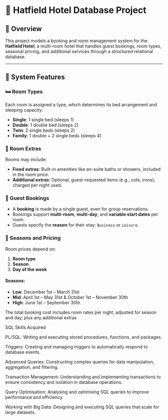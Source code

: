 # 🏨 Hatfield Hotel Database Project

## 📘 Overview

This project models a booking and room management system for the **Hatfield Hotel**, a multi-room hotel that handles guest bookings, room types, seasonal pricing, and additional services through a structured relational database.

---

## 🧩 System Features

### 🛏️ Room Types
Each room is assigned a type, which determines its bed arrangement and sleeping capacity:

- **Single**: 1 single bed (sleeps 1)
- **Double**: 1 double bed (sleeps 2)
- **Twin**: 2 single beds (sleeps 2)
- **Family**: 1 double + 2 single beds (sleeps 4)

### 🚪 Room Extras
Rooms may include:
- **Fixed extras**: Built-in amenities like en-suite baths or showers, included in the room price.
- **Additional extras**: Optional, guest-requested items (e.g., cots, irons), charged per night used.

### 👤 Guest Bookings
- A **booking** is made by a single guest, even for group reservations.
- Bookings support **multi-room**, **multi-day**, and **variable start dates** per room.
- Guests specify the **reason** for their stay: `Business` or `Leisure`.

### 📅 Seasons and Pricing
Room prices depend on:
1. **Room type**
2. **Season**
3. **Day of the week**

#### Seasons:
- **Low**: December 1st – March 31st
- **Mid**: April 1st – May 31st & October 1st – November 30th
- **High**: June 1st – September 30th

The total booking cost includes room rates per night, adjusted for season and day, plus any additional extras


SQL Skills Acquired

PL/SQL: Writing and executing stored procedures, functions, and packages.

Triggers: Creating and managing triggers to automatically respond to database events.

Advanced Queries: Constructing complex queries for data manipulation, aggregation, and filtering.

Transaction Management: Understanding and implementing transactions to ensure consistency and isolation in database operations.

Query Optimisation: Analysing and optimising SQL queries to improve performance and efficiency.

Working with Big Data: Designing and executing SQL queries that scale for large datasets.
